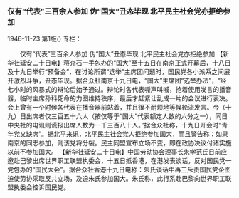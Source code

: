 ### 仅有“代表”三百余人参加  伪“国大”丑态毕现  北平民主社会党亦拒绝参加

1946-11-23
第1版()
专栏：

　　仅有“代表”三百余人参加
    伪“国大”丑态毕现
    北平民主社会党亦拒绝参加
    【新华社延安二十日电】蒋介石一手包办的“国大”至十五日在南京正式开幕后，十八日及十九日举行“预备会”，在讨论所谓“选举”主席团问题时，国民党各小派系之间展开激烈斗争，丑态毕现。据合众社南京十九日电，“国大”主席团“选举办法”，“经七小时的风暴式的辩论后始予通过。辩论时各代表嘶声叫喊，抢着使用发言的播音器，临时主席孙科死命的力图维持秩序，最后才赶紧让乱成一片的会议进行表决。会上曾有一个时候各代表在播音器前站着，并且很不耐烦地等候轮流发言。今（十九）日出席者仅三百五十六人（按仅等于“国大”代表额定人数的六分之一），同日中央社的电讯则谎报出席人数为一千三百八十人。”据合众社称，十九日开会时“青年党又缺席”。据北平来讯，北平民主社会党人拒绝参加国大，而且警告称：如果南京的同志参加，则该党将分裂。民主同盟宣布立场不变，即在政协决议付诸实施以前不参加国大。
    【新华社延安二十日电】中国劳动协会理事长朱学范氏日前应邀赴巴黎出席世界职工联盟执委会，十五日抵香港，在港发表谈话，反对国民党一党包办的“国民大会”。据合众社香港十九日电称：朱氏谈话中再三斥责国民党企图迫使劳协采取反共立场，及迫朱氏参加国大。朱氏称，此行系赴巴黎向世界职工联盟执委会控诉国民党。
